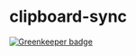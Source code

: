 # clipboard-sync

[![Greenkeeper badge](https://badges.greenkeeper.io/Alexendoo/clipboard-sync-chromium.svg)](https://greenkeeper.io/)
